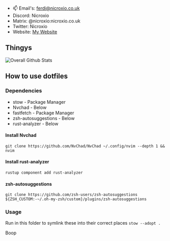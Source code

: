 - 📫 Email's: ferdi@nicroxio.co.uk
- Discord: Nicroxio
- Matrix: @nicroxio:nicroxio.co.uk 
- Twitter: Nicroxio
- Website: [My Website](https://nicroxio.co.uk)

## Thingys
![Overall Github Stats](https://github-readme-stats.vercel.app/api?username=Nicroxio&show_icons=true&theme=gruvbox)

## How to use dotfiles

### Dependencies

* stow - Package Manager
* Nvchad - Below
* fastfetch - Package Manager
* zsh-autosuggestions - Below
* rust-analyzer - Below

#### Install Nvchad

`git clone https://github.com/NvChad/NvChad ~/.config/nvim --depth 1 && nvim`

#### Install rust-analyzer
`rustup component add rust-analyzer` 

#### zsh-autosuggestions

`git clone https://github.com/zsh-users/zsh-autosuggestions ${ZSH_CUSTOM:-~/.oh-my-zsh/custom}/plugins/zsh-autosuggestions`



### Usage

Run in this folder to symlink these into their correct places
`stow --adopt .`








Boop
